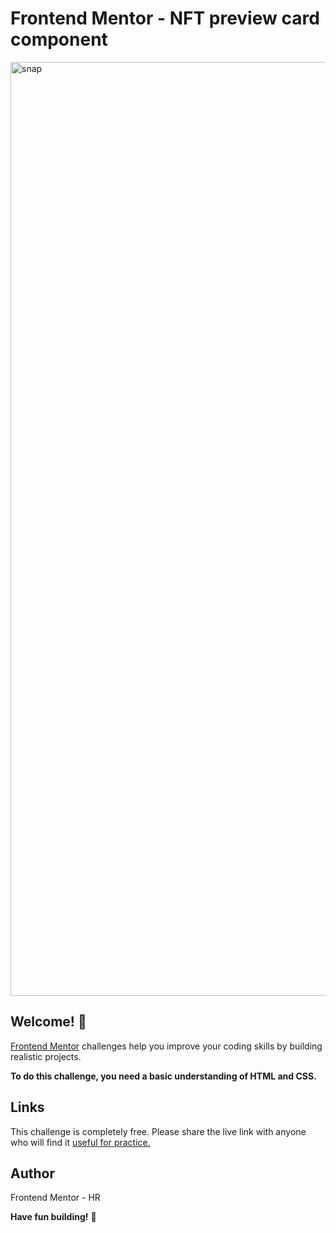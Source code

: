 # Frontend Mentor - NFT preview card component

<img width="1494" alt="snap" src="https://user-images.githubusercontent.com/101202952/197361144-75cb38af-0238-4752-b924-1f1cbbd8d507.png">

## Welcome! 👋

[Frontend Mentor](https://www.frontendmentor.io) challenges help you improve your coding skills by building realistic projects.

**To do this challenge, you need a basic understanding of HTML and CSS.**


## Links

This challenge is completely free. Please share the live link with anyone who will find it [useful for practice.](https://nft-preview-card-5efe39.netlify.app/)


## Author

Frontend Mentor - HR

**Have fun building!** 🚀

